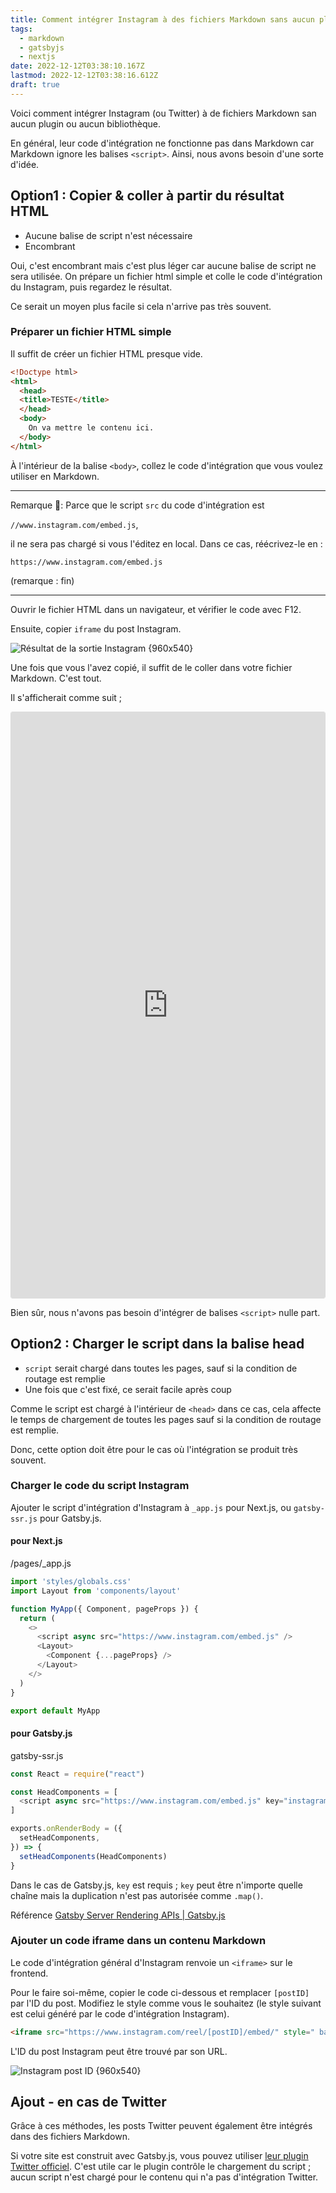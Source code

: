 ```yaml
---
title: Comment intégrer Instagram à des fichiers Markdown sans aucun plugin
tags:
  - markdown
  - gatsbyjs
  - nextjs
date: 2022-12-12T03:38:10.167Z
lastmod: 2022-12-12T03:38:16.612Z
draft: true
---
```


Voici comment intégrer Instagram (ou Twitter) à de fichiers Markdown san aucun plugin ou aucun bibliothèque.

En général, leur code d'intégration ne fonctionne pas dans Markdown car Markdown ignore les balises `<script>`. Ainsi, nous avons besoin d'une sorte d'idée.

## Option1 : Copier & coller à partir du résultat HTML

- Aucune balise de script n'est nécessaire
- Encombrant

Oui, c'est encombrant mais c'est plus léger car aucune balise de script ne sera utilisée. On prépare un fichier html simple et colle le code d'intégration du Instagram, puis regardez le résultat.

Ce serait un moyen plus facile si cela n'arrive pas très souvent.

### Préparer un fichier HTML simple

Il suffit de créer un fichier HTML presque vide.

```html
<!Doctype html>
<html>
  <head>
  <title>TESTE</title>
  </head>
  <body>
    On va mettre le contenu ici.
  </body>
</html>
```

À l'intérieur de la balise `<body>`, collez le code d'intégration que vous voulez utiliser en Markdown.

***

Remarque 📖: Parce que le script `src` du code d'intégration est

`//www.instagram.com/embed.js`,

il ne sera pas chargé si vous l'éditez en local. Dans ce cas, réécrivez-le en :

`https://www.instagram.com/embed.js`

(remarque : fin)

***

Ouvrir le fichier HTML dans un navigateur, et vérifier le code avec F12.

Ensuite, copier `iframe` du post Instagram.

![Résultat de la sortie Instagram {960x540}](../../../images/instagram02.png "&copy;instagram/gatsbyjs")

Une fois que vous l'avez copié, il suffit de le coller dans votre fichier Markdown. C'est tout.

Il s'afficherait comme suit ;

<iframe class="instagram-media instagram-media-rendered" id="instagram-embed-0" src="https://www.instagram.com/p/CemCUoLgeSI/embed/captioned/?cr=1&amp;v=14&amp;wp=810&amp;rd=file%3A%2F%2F&amp;rp=%2FC%3A%2FUsers%2Fharab%2FOneDrive%2F%25E3%2583%2589%25E3%2582%25AD%25E3%2583%25A5%25E3%2583%25A1%25E3%2583%25B3%25E3%2583%2588%2FExcelPython%2Ftest.html#%7B%22ci%22%3A0%2C%22os%22%3A209.19999998807907%2C%22ls%22%3A121.59999999403954%2C%22le%22%3A199.19999998807907%7D" allowtransparency="true" allowfullscreen="true" frameborder="0" height="937" data-instgrm-payload-id="instagram-media-payload-0" scrolling="no" style="background: white; max-width: 540px; width: calc(100% - 2px); border-radius: 3px; border: 1px solid rgb(219, 219, 219); box-shadow: none; min-width: 326px; padding: 0px;"></iframe>

Bien sûr, nous n'avons pas besoin d'intégrer de balises `<script>` nulle part.

## Option2 : Charger le script dans la balise head

- `script` serait chargé dans toutes les pages, sauf si la condition de routage est remplie
- Une fois que c'est fixé, ce serait facile après coup

Comme le script est chargé à l'intérieur de `<head>` dans ce cas, cela affecte le temps de chargement de toutes les pages sauf si la condition de routage est remplie.

Donc, cette option doit être pour le cas où l'intégration se produit très souvent.

### Charger le code du script Instagram

Ajouter le script d'intégration d'Instagram à `_app.js` pour Next.js, ou `gatsby-ssr.js` pour Gatsby.js.

#### pour Next.js

<div class="filename">/pages/_app.js</div>

```js
import 'styles/globals.css'
import Layout from 'components/layout'

function MyApp({ Component, pageProps }) {
  return (
    <>
      <script async src="https://www.instagram.com/embed.js" />
      <Layout>
        <Component {...pageProps} />
      </Layout>
    </>
  )
}

export default MyApp
```

#### pour Gatsby.js

<div class="filename">gatsby-ssr.js</div>

```js
const React = require("react")

const HeadComponents = [
  <script async src="https://www.instagram.com/embed.js" key="instagram" />,
]

exports.onRenderBody = ({
  setHeadComponents,
}) => {
  setHeadComponents(HeadComponents)
}
```

Dans le cas de Gatsby.js, `key` est requis ; `key` peut être n'importe quelle chaîne mais la duplication n'est pas autorisée comme `.map()`.

<span class="label warning">Référence</span> [Gatsby Server Rendering APIs | Gatsby.js](https://www.gatsbyjs.com/docs/reference/config-files/gatsby-ssr/)

### Ajouter un code iframe dans un contenu Markdown

Le code d'intégration général d'Instagram renvoie un `<iframe>` sur le frontend.

Pour le faire soi-même, copier le code ci-dessous et remplacer `[postID]` par l'ID du post. Modifiez le style comme vous le souhaitez (le style suivant est celui généré par le code d'intégration Instagram).

```html
<iframe src="https://www.instagram.com/reel/[postID]/embed/" style=" background: white; max-width: 540px; width: calc(100% - 2px); border-radius: 3px; border: 1px solid rgb(219, 219, 219); box-shadow: none; display: block; margin: 0px 0px 12px; min-width: 326px; padding: 0px;"></iframe>
```

L'ID du post Instagram peut être trouvé par son URL.

![Instagram post ID {960x540}](../../../images/instagram01.png "&copy;instagram/gatsbyjs")

## Ajout - en cas de Twitter

Grâce à ces méthodes, les posts Twitter peuvent également être intégrés dans des fichiers Markdown.

Si votre site est construit avec Gatsby.js, vous pouvez utiliser [leur plugin Twitter officiel](https://www.gatsbyjs.com/plugins/gatsby-plugin-twitter/). C'est utile car le plugin contrôle le chargement du script ; aucun script n'est chargé pour le contenu qui n'a pas d'intégration Twitter.